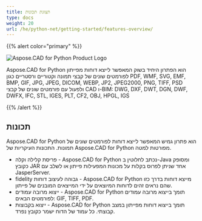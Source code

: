 ```yaml
---
title: תצוגת תכונות
type: docs
weight: 20
url: /he/python-net/getting-started/features-overview/
---
```


{{% alert color="primary" %}}

![Aspose.CAD for Python Product Logo](/_assets/home_4.png)

Aspose.CAD for Python הוא הפתרון היחיד בשוק המאפשר לייצא דוחות מפייתון לפורמטים שונים של קבצי תמונה וקטוריים ורסטריים כגון PDF, WMF, SVG, EMF, BMP, GIF, JPG, JPEG, DICOM, WEBP, JP2, JPEG2000, PNG, TIFF, PSD ולפעול עם פורמטים שונים של קבצי CAD ו-BIM: DWG, DXF, DWT, DGN, DWF, DWFX, IFC, STL, IGES, PLT, CF2, OBJ, HPGL, IGS

{{% /alert %}}

## תכונות

Aspose.CAD for Python הוא פתרון גמיש המאפשר לייצא דוחות לפורמטים שונים של תמונות. התכונות העיקריות של Aspose.CAD for Python מפורטות למטה.

- פריסת קלילה וקלה - Aspose.CAD for Python נכתב לחלוטין ב-Java ומסופק כקובץ JAR אחד שניתן לפרוס בקלות על מכונות המפעילות פייתון או לשלב עם JasperServer.
- fidelity גבוהה לעיצוב דוחות - Aspose.CAD for Python מייצא דוחות בדרך כזו שהם נראים זהים לדוחות המיוצאים על ידי המייצאים המובנים של פייתון.
- ייצוא מרובה עמודים - Aspose.CAD for Python תומך בייצוא מרובה עמודים לפורמטים הבאים: GIF, TIFF, PDF.
- ייצוא בקבוצות - Aspose.CAD for Python תומך בייצוא דוחות מפייתון במצב קבוצתי. כל עמוד של הדוח ישמר כקובץ נפרד.
